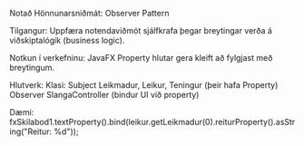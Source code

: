 Notað Hönnunarsniðmát: 
Observer Pattern

Tilgangur: 
Uppfæra notendaviðmót sjálfkrafa þegar breytingar verða á viðskiptalógík (business logic).

Notkun í verkefninu:
JavaFX Property hlutar gera kleift að fylgjast með breytingum.


Hlutverk:	      Klasi:
Subject	          Leikmadur, Leikur, Teningur (þeir hafa Property)
Observer	      SlangaController (bindur UI við property)

Dæmi: 
fxSkilabod1.textProperty().bind(leikur.getLeikmadur(0).reiturProperty().asString("Reitur: %d"));